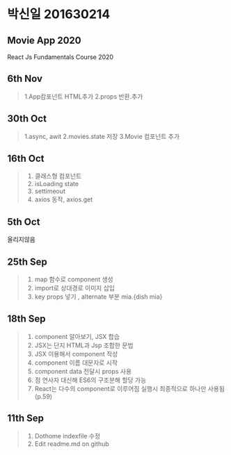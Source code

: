 # 박신일 201630214  
## Movie App 2020

React Js Fundamentals Course 2020

## 6th Nov
>1.App캄포넌트 HTML추가
>2.props 반환.추가

## 30th Oct
>1.async, awit
>2.movies.state 저장
>3.Movie 컴포넌트 추가

## 16th Oct
>1. 클래스형 컴포넌트
>2. isLoading state
>3. settimeout
>4. axios 동작, axios.get
## 5th  Oct
 올리지않음
## 25th Sep
>1. map 함수로 component 생성
>2. import로 상대경로 이미지 삽입 
>3. key props 넣기 , alternate 부분 mia.{dish mia} 

## 18th Sep
>1. component 알아보기, JSX 합습
>2. JSX는 단지 HTML과 Jsp 조합한 문법
>3. JSX 이용해서 component 작성
>4. component 이름 대문자로 시작
>5. component data 전달시 props 사용
>6. 점 연사자 대신해 ES6의 구조분해 할당 가능
>7. React는 다수의 component로 이루어짐 실행시 최종적으로 하나만 사용됨 (p.59)

## 11th Sep 
>1. Dothome indexfile 수정
>2. Edit readme.md on github
 